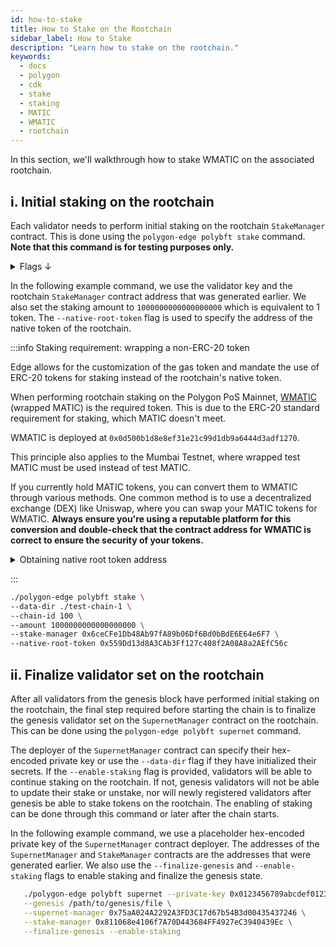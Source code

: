 ```yaml
---
id: how-to-stake
title: How to Stake on the Rootchain
sidebar_label: How to Stake
description: "Learn how to stake on the rootchain."
keywords:
  - docs
  - polygon
  - cdk
  - stake
  - staking
  - MATIC
  - WMATIC
  - rootchain
---
```


In this section, we'll walkthrough how to stake WMATIC on the associated rootchain.

## i. Initial staking on the rootchain

Each validator needs to perform initial staking on the rootchain `StakeManager` contract. This is done using the `polygon-edge polybft stake` command. **Note that this command is for testing purposes only.**

<details>
<summary>Flags ↓</summary>

| Flag                          | Description                                        | Example                                  |
| -----------------------------| -------------------------------------------------- | ---------------------------------------- |
| `--amount `                     | The amount to stake                                | `--amount 5000000000000000000`           |
| `--chain-id`                    | The ID of the child chain                          | `--chain-id 100`                         |
| `--config `                     | The path to the SecretsManager config file         | `--config /path/to/config/file.yaml`     |
| `--data-dir`                    | The directory for the Polygon Edge data            | `--data-dir ./polygon-edge/data`         |
| `--jsonrpc`                     | The JSON-RPC interface                             | `--jsonrpc 0.0.0.0:8545`                |
| `--native-root-token `          | The address of the native root token               | `--native-root-token 0x<token_address>`  |
| `--stake-manager`               | The address of the stake manager contract          | `--stake-manager 0x<manager_address>`   |

</details>

In the following example command, we use the validator key and the rootchain `StakeManager` contract address that was generated earlier. We also set the staking amount to `1000000000000000000` which is equivalent to 1 token. The `--native-root-token` flag is used to specify the address of the native token of the rootchain.

:::info Staking requirement: wrapping a non-ERC-20 token

Edge allows for the customization of the gas token and mandate the use of ERC-20 tokens for staking instead of the rootchain's native token.

When performing rootchain staking on the Polygon PoS Mainnet, [<ins>WMATIC</ins>](https://polygonscan.com/token/0x0d500b1d8e8ef31e21c99d1db9a6444d3adf1270?a=0x68b3465833fb72a70ecdf485e0e4c7bd8665fc45) (wrapped MATIC) is the required token. This is due to the ERC-20 standard requirement for staking, which MATIC doesn't meet.

WMATIC is deployed at `0x0d500b1d8e8ef31e21c99d1db9a6444d3adf1270`.

This principle also applies to the Mumbai Testnet, where wrapped test MATIC must be used instead of test MATIC.

If you currently hold MATIC tokens, you can convert them to WMATIC through various methods. One common method is to use a decentralized exchange (DEX) like Uniswap, where you can swap your MATIC tokens for WMATIC. **Always ensure you're using a reputable platform for this conversion and double-check that the contract address for WMATIC is correct to ensure the security of your tokens.**

<details>
<summary>Obtaining native root token address</summary>

For example, if you are using the Mumbai test network, you can obtain the address of the MATIC testnet token by sending a GET request to the Mumbai network's JSON-RPC endpoint:

```bash
curl <mumbai-rpc-endpoint> \
-X POST \
-H "Content-Type: application/json" \
--data '{"jsonrpc":"2.0","method":"eth_contractAddress","params":["MaticToken"],"id":1}'
```

</details>

:::

```bash
./polygon-edge polybft stake \
--data-dir ./test-chain-1 \
--chain-id 100 \
--amount 1000000000000000000 \
--stake-manager 0x6ceCFe1Db48Ab97fA89b06Df6Bd0bBdE6E64e6F7 \
--native-root-token 0x559Dd13d8A3CAb3Ff127c408f2A08A8a2AEfC56c
```

## ii. Finalize validator set on the rootchain

After all validators from the genesis block have performed initial staking on the rootchain, the final step required before starting the chain is to finalize the genesis validator set on the `SupernetManager` contract on the rootchain. This can be done using the `polygon-edge polybft supernet` command.

The deployer of the `SupernetManager` contract can specify their hex-encoded private key or use the `--data-dir` flag if they have initialized their secrets. If the `--enable-staking` flag is provided, validators will be able to continue staking on the rootchain. If not, genesis validators will not be able to update their stake or unstake, nor will newly registered validators after genesis be able to stake tokens on the rootchain. The enabling of staking can be done through this command or later after the chain starts.

In the following example command, we use a placeholder hex-encoded private key of the `SupernetManager` contract deployer. The addresses of the `SupernetManager` and `StakeManager` contracts are the addresses that were generated earlier. We also use the `--finalize-genesis` and `--enable-staking` flags to enable staking and finalize the genesis state.

```bash
   ./polygon-edge polybft supernet --private-key 0x0123456789abcdef0123456789abcdef0123456789abcdef0123456789abcdef \
   --genesis /path/to/genesis/file \
   --supernet-manager 0x75aA024A2292A3FD3C17d67b54B3d00435437246 \
   --stake-manager 0x811068e4106f7A70D443684FF4927eC3940439Ec \
   --finalize-genesis --enable-staking
```

